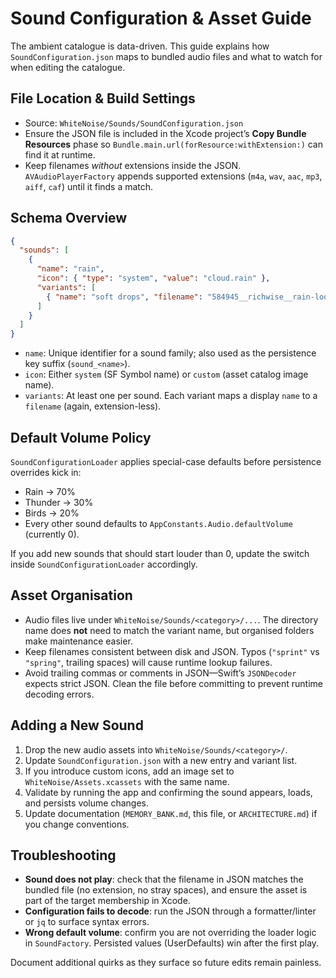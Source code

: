 # Sound Configuration & Asset Guide

The ambient catalogue is data-driven. This guide explains how `SoundConfiguration.json` maps to bundled audio files and what to watch for when editing the catalogue.

## File Location & Build Settings
- Source: `WhiteNoise/Sounds/SoundConfiguration.json`
- Ensure the JSON file is included in the Xcode project’s **Copy Bundle Resources** phase so `Bundle.main.url(forResource:withExtension:)` can find it at runtime.
- Keep filenames *without* extensions inside the JSON. `AVAudioPlayerFactory` appends supported extensions (`m4a`, `wav`, `aac`, `mp3`, `aiff`, `caf`) until it finds a match.

## Schema Overview
```json
{
  "sounds": [
    {
      "name": "rain",
      "icon": { "type": "system", "value": "cloud.rain" },
      "variants": [
        { "name": "soft drops", "filename": "584945__richwise__rain-loop-1" }
      ]
    }
  ]
}
```
- `name`: Unique identifier for a sound family; also used as the persistence key suffix (`sound_<name>`).
- `icon`: Either `system` (SF Symbol name) or `custom` (asset catalog image name).
- `variants`: At least one per sound. Each variant maps a display `name` to a `filename` (again, extension-less).

## Default Volume Policy
`SoundConfigurationLoader` applies special-case defaults before persistence overrides kick in:
- Rain → 70%
- Thunder → 30%
- Birds → 20%
- Every other sound defaults to `AppConstants.Audio.defaultVolume` (currently 0).

If you add new sounds that should start louder than 0, update the switch inside `SoundConfigurationLoader` accordingly.

## Asset Organisation
- Audio files live under `WhiteNoise/Sounds/<category>/...`. The directory name does **not** need to match the variant name, but organised folders make maintenance easier.
- Keep filenames consistent between disk and JSON. Typos (`"sprint"` vs `"spring"`, trailing spaces) will cause runtime lookup failures.
- Avoid trailing commas or comments in JSON—Swift’s `JSONDecoder` expects strict JSON. Clean the file before committing to prevent runtime decoding errors.

## Adding a New Sound
1. Drop the new audio assets into `WhiteNoise/Sounds/<category>/`.
2. Update `SoundConfiguration.json` with a new entry and variant list.
3. If you introduce custom icons, add an image set to `WhiteNoise/Assets.xcassets` with the same name.
4. Validate by running the app and confirming the sound appears, loads, and persists volume changes.
5. Update documentation (`MEMORY_BANK.md`, this file, or `ARCHITECTURE.md`) if you change conventions.

## Troubleshooting
- **Sound does not play**: check that the filename in JSON matches the bundled file (no extension, no stray spaces), and ensure the asset is part of the target membership in Xcode.
- **Configuration fails to decode**: run the JSON through a formatter/linter or `jq` to surface syntax errors.
- **Wrong default volume**: confirm you are not overriding the loader logic in `SoundFactory`. Persisted values (UserDefaults) win after the first play.

Document additional quirks as they surface so future edits remain painless.
